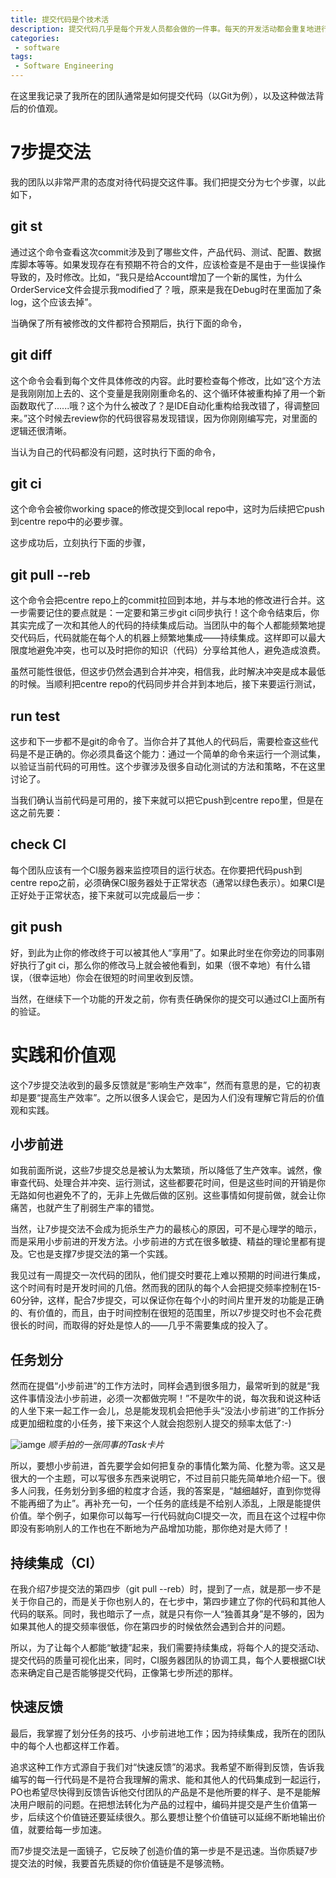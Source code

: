 ```yaml
---
title: 提交代码是个技术活
description: 提交代码几乎是每个开发人员都会做的一件事。每天的开发活动都会重复地进行代码提交活动。然而这看似简单的一件事，却是衡量一个人、甚至一个团队的标尺：越流畅、越频繁的提交提交活动反应了个人或者团队的更强的成熟度。
categories:
 - software
tags:
 - Software Engineering
---
```

在这里我记录了我所在的团队通常是如何提交代码（以Git为例），以及这种做法背后的价值观。

# 7步提交法

我的团队以非常严肃的态度对待代码提交这件事。我们把提交分为七个步骤，以此如下，

## git st

通过这个命令查看这次commit涉及到了哪些文件，产品代码、测试、配置、数据库脚本等等。如果发现存在有预期不符合的文件，应该检查是不是由于一些误操作导致的，及时修改。比如，“我只是给Account增加了一个新的属性，为什么OrderService文件会提示我modified了？哦，原来是我在Debug时在里面加了条log，这个应该去掉”。

当确保了所有被修改的文件都符合预期后，执行下面的命令，

## git diff

这个命令会看到每个文件具体修改的内容。此时要检查每个修改，比如“这个方法是我刚刚加上去的、这个变量是我刚刚重命名的、这个循环体被重构掉了用一个新函数取代了......哦？这个为什么被改了？是IDE自动化重构给我改错了，得调整回来。”这个时候去review你的代码很容易发现错误，因为你刚刚编写完，对里面的逻辑还很清晰。

当认为自己的代码都没有问题，这时执行下面的命令，

## git ci

这个命令会被你working space的修改提交到local repo中，这时为后续把它push到centre repo中的必要步骤。

这步成功后，立刻执行下面的步骤，

## git pull --reb

这个命令会把centre repo上的commit拉回到本地，并与本地的修改进行合并。这一步需要记住的要点就是：一定要和第三步git ci同步执行！这个命令结束后，你其实完成了一次和其他人的代码的持续集成后动。当团队中的每个人都能频繁地提交代码后，代码就能在每个人的机器上频繁地集成——持续集成。这样即可以最大限度地避免冲突，也可以及时把你的知识（代码）分享给其他人，避免造成浪费。

虽然可能性很低，但这步仍然会遇到合并冲突，相信我，此时解决冲突是成本最低的时候。当顺利把centre repo的代码同步并合并到本地后，接下来要运行测试，

## run test

这步和下一步都不是git的命令了。当你合并了其他人的代码后，需要检查这些代码是不是正确的。你必须具备这个能力：通过一个简单的命令来运行一个测试集，以验证当前代码的可用性。这个步骤涉及很多自动化测试的方法和策略，不在这里讨论了。

当我们确认当前代码是可用的，接下来就可以把它push到centre repo里，但是在这之前先要：

## check CI

每个团队应该有一个CI服务器来监控项目的运行状态。在你要把代码push到centre repo之前，必须确保CI服务器处于正常状态（通常以绿色表示）。如果CI是正好处于正常状态，接下来就可以完成最后一步：

## git push

好，到此为止你的修改终于可以被其他人“享用”了。如果此时坐在你旁边的同事刚好执行了git ci，那么你的修改马上就会被他看到，如果（很不幸地）有什么错误，（很幸运地）你会在很短的时间里收到反馈。

当然，在继续下一个功能的开发之前，你有责任确保你的提交可以通过CI上面所有的验证。

# 实践和价值观

这个7步提交法收到的最多反馈就是“影响生产效率”，然而有意思的是，它的初衷却是要“提高生产效率”。之所以很多人误会它，是因为人们没有理解它背后的价值观和实践。

## 小步前进

如我前面所说，这些7步提交总是被认为太繁琐，所以降低了生产效率。诚然，像审查代码、处理合并冲突、运行测试，这些都要花时间，但是这些时间的开销是你无路如何也避免不了的，无非上先做后做的区别。这些事情如何提前做，就会让你痛苦，也就产生了削弱生产率的错觉。

当然，让7步提交法不会成为扼杀生产力的最核心的原因，可不是心理学的暗示，而是采用小步前进的开发方法。小步前进的方式在很多敏捷、精益的理论里都有提及。它也是支撑7步提交法的第一个实践。

我见过有一周提交一次代码的团队，他们提交时要花上难以预期的时间进行集成，这个时间有时是开发时间的几倍。然而我的团队的每个人会把提交频率控制在15-60分钟，这样，配合7步提交，可以保证你在每个小的时间片里开发的功能是正确的、有价值的，而且，由于时间控制在很短的范围里，所以7步提交时也不会花费很长的时间，而取得的好处是惊人的——几乎不需要集成的投入了。

## 任务划分

然而在提倡“小步前进”的工作方法时，同样会遇到很多阻力，最常听到的就是“我这件事情没法小步前进，必须一次都做完啊！”不是吹牛的说，每次我和说这种话的人坐下来一起工作一会儿，总是能发现机会把他手头“没法小步前进”的工作拆分成更加细粒度的小任务，接下来这个人就会抱怨别人提交的频率太低了:-)

![iamge](/images/task_spliting.jpeg)
*顺手拍的一张同事的Task卡片*

所以，要想小步前进，首先要学会如何把复杂的事情化繁为简、化整为零。这又是很大的一个主题，可以写很多东西来说明它，不过目前只能先简单地介绍一下。很多人问我，任务划分到多细的粒度才合适，我的答案是，“越细越好，直到你觉得不能再细了为止”。再补充一句，一个任务的底线是不给别人添乱，上限是能提供价值。举个例子，如果你可以每写一行代码就向CI提交一次，而且在这个过程中你即没有影响别人的工作也在不断地为产品增加功能，那你绝对是大师了！

## 持续集成（CI）

在我介绍7步提交法的第四步（git pull --reb）时，提到了一点，就是那一步不是关于你自己的，而是关于你也别人的，在七步中，第四步建立了你的代码和其他人代码的联系。同时，我也暗示了一点，就是只有你一人“独善其身”是不够的，因为如果其他人的提交频率很低，你在第四步的时候依然会遇到合并的问题。

所以，为了让每个人都能“敏捷”起来，我们需要持续集成，将每个人的提交活动、提交代码的质量可视化出来，同时，CI服务器团队的协调工具，每个人要根据CI状态来确定自己是否能够提交代码，正像第七步所述的那样。

## 快速反馈

最后，我掌握了划分任务的技巧、小步前进地工作；因为持续集成，我所在的团队中的每个人也都这样工作着。

追求这种工作方式源自于我们对“快速反馈”的渴求。我希望不断得到反馈，告诉我编写的每一行代码是不是符合我理解的需求、能和其他人的代码集成到一起运行，PO也希望尽快得到反馈告诉他交付团队的产品是不是他所要的样子、是不是能解决用户眼前的问题。在把想法转化为产品的过程中，编码并提交是产生价值第一步，后续这个价值链还要延续很久。那么要想让整个价值链可以延绵不断地输出价值，就要给每一步加速。

而7步提交法是一面镜子，它反映了创造价值的第一步是不是迅速。当你质疑7步提交法的时候，我要首先质疑的你价值链是不是够流畅。
